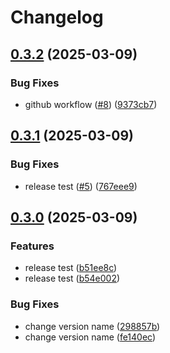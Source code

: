 # Changelog

## [0.3.2](https://github.com/techarm/jclog/compare/v0.3.1...v0.3.2) (2025-03-09)


### Bug Fixes

* github workflow ([#8](https://github.com/techarm/jclog/issues/8)) ([9373cb7](https://github.com/techarm/jclog/commit/9373cb793d28c221b80c5cb2aaaac07d7c41e7bf))

## [0.3.1](https://github.com/techarm/jclog/compare/v0.3.0...v0.3.1) (2025-03-09)


### Bug Fixes

* release test ([#5](https://github.com/techarm/jclog/issues/5)) ([767eee9](https://github.com/techarm/jclog/commit/767eee93f5f55bc059272d2c0099c422db69041a))

## [0.3.0](https://github.com/techarm/jclog/compare/v0.2.7...v0.3.0) (2025-03-09)


### Features

* release test ([b51ee8c](https://github.com/techarm/jclog/commit/b51ee8c318d4d37eb730d1303d09f3381bb00de3))
* release test ([b54e002](https://github.com/techarm/jclog/commit/b54e002b09504051e4f6fe489ca5a804ac4ae7fc))


### Bug Fixes

* change version name ([298857b](https://github.com/techarm/jclog/commit/298857b76e36e999ecba14b06facddd01ec016d7))
* change version name ([fe140ec](https://github.com/techarm/jclog/commit/fe140ec32d98e8dc181770d894477242dc823b8d))
